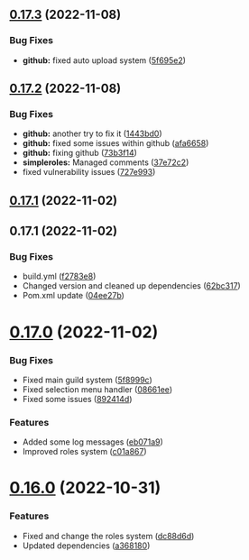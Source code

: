 ## [0.17.3](https://github.com/Greazi-Times/Discord_Bot_Foundation/compare/v0.17.2...v0.17.3) (2022-11-08)


### Bug Fixes

* **github:** fixed auto upload system ([5f695e2](https://github.com/Greazi-Times/Discord_Bot_Foundation/commit/5f695e212e07ec69ebfa8e25e8433e5a0960a06c))



## [0.17.2](https://github.com/Greazi-Times/Discord_Bot_Foundation/compare/v0.17.1...v0.17.2) (2022-11-08)


### Bug Fixes

* **github:** another try to fix it ([1443bd0](https://github.com/Greazi-Times/Discord_Bot_Foundation/commit/1443bd09983c3296eec8e8b1cd1a486c8c86247b))
* **github:** fixed some issues within github ([afa6658](https://github.com/Greazi-Times/Discord_Bot_Foundation/commit/afa66587163e0946acd91f452c73788332ef8e71))
* **github:** fixing github ([73b3f14](https://github.com/Greazi-Times/Discord_Bot_Foundation/commit/73b3f14a31b49bb92f0264e2a959568880eda679))
* **simpleroles:** Managed comments ([37e72c2](https://github.com/Greazi-Times/Discord_Bot_Foundation/commit/37e72c294c612f85593259c637b7a6062a4e4ff1))
* fixed vulnerability issues ([727e993](https://github.com/Greazi-Times/Discord_Bot_Foundation/commit/727e993d34bc1f7ed49fc0f8b3b544b21de343cc))



## [0.17.1](https://github.com/Greazi-Times/Discord_Bot_Foundation/compare/v0.17.0...v0.17.1) (2022-11-02)



## 0.17.1 (2022-11-02)


### Bug Fixes

* build.yml ([f2783e8](https://github.com/Greazi-Times/Discord_Bot_Foundation/commit/f2783e868b0e506931a44425fec893bf1f0598d2))
* Changed version and cleaned up dependencies  ([62bc317](https://github.com/Greazi-Times/Discord_Bot_Foundation/commit/62bc317d30392921efc9dd2312f18e2e55091657))
* Pom.xml update ([04ee27b](https://github.com/Greazi-Times/Discord_Bot_Foundation/commit/04ee27b35d14130eca7236e213dabbff5ab4d3f7))



# [0.17.0](https://github.com/Greazi-Times/Discord_Bot_Foundation/compare/v0.16.0...v0.17.0) (2022-11-02)


### Bug Fixes

* Fixed main guild system ([5f8999c](https://github.com/Greazi-Times/Discord_Bot_Foundation/commit/5f8999c83fbcd174d4f4aabe3c5c7e3d3f900268))
* Fixed selection menu handler ([08661ee](https://github.com/Greazi-Times/Discord_Bot_Foundation/commit/08661ee85cd9526f20d3e8d583deaf16d983a316))
* Fixed some issues ([892414d](https://github.com/Greazi-Times/Discord_Bot_Foundation/commit/892414dca253946e8b505b847185b93b1d5abd90))


### Features

* Added some log messages ([eb071a9](https://github.com/Greazi-Times/Discord_Bot_Foundation/commit/eb071a94077aa0d708fb98f88994e0a114249f2c))
* Improved roles system ([c01a867](https://github.com/Greazi-Times/Discord_Bot_Foundation/commit/c01a8679fbde5ccbb99a8d1902f09da86e9ea62c))



# [0.16.0](https://github.com/Greazi-Times/Discord_Bot_Foundation/compare/v0.15.0...v0.16.0) (2022-10-31)


### Features

* Fixed and change the roles system ([dc88d6d](https://github.com/Greazi-Times/Discord_Bot_Foundation/commit/dc88d6d64fefd266e4e5c482574d5959a380aa28))
* Updated dependencies  ([a368180](https://github.com/Greazi-Times/Discord_Bot_Foundation/commit/a368180c3d8c90be0d669e7fd22ee469bb509a94))



